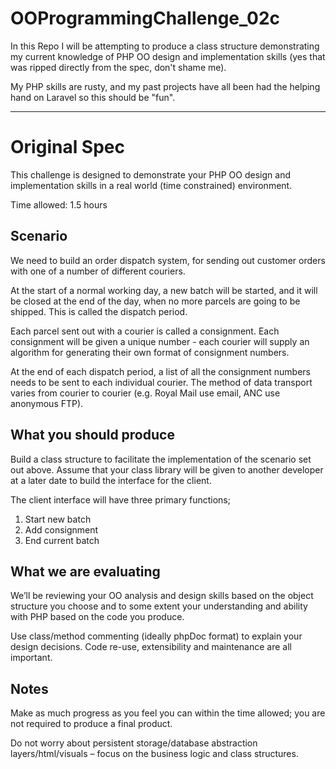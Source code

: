 # OOProgrammingChallenge_02c

In this Repo I will be attempting to produce a class structure demonstrating my current knowledge of PHP OO design and implementation skills (yes that was ripped directly from the spec, don't shame me).

My PHP skills are rusty, and my past projects have all been had the helping hand on Laravel so this should be "fun".

---

# Original Spec

This challenge is designed to demonstrate your PHP OO design and implementation skills in a real world
(time constrained) environment.

Time allowed: 1.5 hours

## Scenario

We need to build an order dispatch system, for sending out customer orders with one of a number of
different couriers.

At the start of a normal working day, a new batch will be started, and it will be closed at the end of the
day, when no more parcels are going to be shipped. This is called the dispatch period.

Each parcel sent out with a courier is called a consignment. Each consignment will be given a unique
number - each courier will supply an algorithm for generating their own format of consignment numbers.

At the end of each dispatch period, a list of all the consignment numbers needs to be sent to each
individual courier. The method of data transport varies from courier to courier (e.g. Royal Mail use email,
ANC use anonymous FTP).

## What you should produce

Build a class structure to facilitate the implementation of the scenario set out above. Assume that your
class library will be given to another developer at a later date to build the interface for the client.

The client interface will have three primary functions;
1. Start new batch
2. Add consignment
3. End current batch

## What we are evaluating

We’ll be reviewing your OO analysis and design skills based on the object structure you choose and to
some extent your understanding and ability with PHP based on the code you produce.

Use class/method commenting (ideally phpDoc format) to explain your design decisions. Code re-use,
extensibility and maintenance are all important.

## Notes

Make as much progress as you feel you can within the time allowed; you are not required to produce a
final product.

Do not worry about persistent storage/database abstraction layers/html/visuals – focus on the business
logic and class structures.